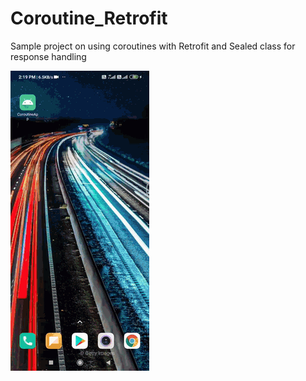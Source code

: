 # Coroutine_Retrofit

Sample project on using coroutines with Retrofit and Sealed class for response handling

  [![Watch the video](https://github.com/perusudroid/Coroutine_Retrofit/blob/master/demo.gif)](https://github.com/perusudroid/Coroutine_Retrofit/blob/master/demo.gif)
